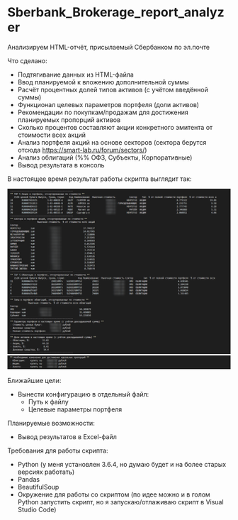 # Sberbank_Brokerage_report_analyzer

Анализируем HTML-отчёт, присылаемый Сбербанком по эл.почте

Что сделано:
- Подтягивание данных из HTML-файла
- Ввод планируемой к вложению дополнительной суммы
- Расчёт процентных долей типов активов (с учётом введённой суммы)
- Функционал целевых параметров портфеля (доли активов)
- Рекомендации по покупкам/продажам для достижения планируемых пропорций активов
- Сколько процентов составляют акции конкретного эмитента от стоимости всех акций
- Анализ портфеля акций на основе секторов (сектора берутся отсюда https://smart-lab.ru/forum/sectors/)
- Анализ облигаций (%% ОФЗ, Субъекты, Корпоративные)
- Вывод результата в консоль

В настоящее время результат работы скрипта выглядит так:

![result1](result01.png "Результат работы 1")
![result2](result02.png "Результат работы 2")

Ближайшие цели:
- Вынести конфигурацию в отдельный файл:
  - Путь к файлу
  - Целевые параметры портфеля

Планируемые возможности:
- Вывод результатов в Excel-файл

Требования для работы скрипта:
- Python (у меня установлен 3.6.4, но думаю будет и на более старых версиях работать)
- Pandas
- BeautifulSoup
- Окружение для работы со скриптом (по идее можно и в голом Python запустить скрипт, но я запускаю/отлаживаю скрипт в Visual Studio Code)
